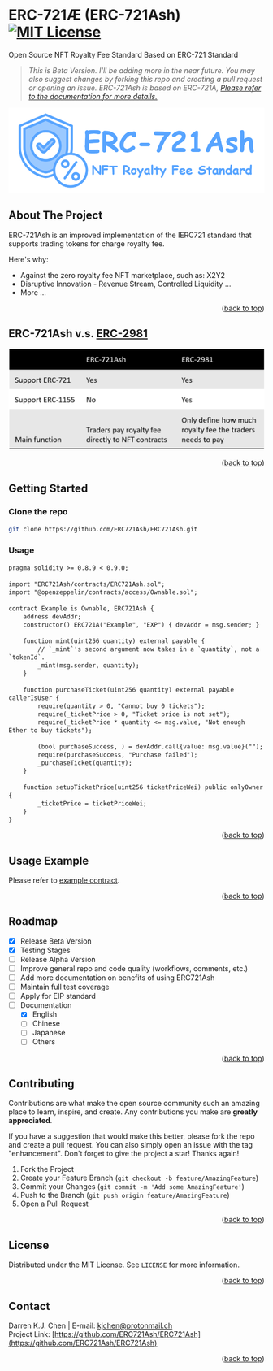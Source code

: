 <!-- PROJECT LOGO -->
<a name="readme-top"></a>
# ERC-721Æ (ERC-721Ash) [![MIT License][license-shield]][license-url]
Open Source NFT Royalty Fee Standard Based on ERC-721 Standard <br />
> _This is Beta Version. I'll be adding more in the near future. You may also suggest changes by forking this repo and creating a pull request or opening an issue. ERC-721Ash is based on ERC-721A, [Please refer to the documentation for more details.](https://chiru-labs.github.io/ERC721A/#/erc721a)_

<div align="center">
  <a href="https://github.com/ERC721Ash/ERC721Ash">
    <img src="imgs/LOGO_D.png" alt="Logo">
  </a>
</div>

<!-- ABOUT THE PROJECT -->
## About The Project

ERC-721Ash is an improved implementation of the IERC721 standard that supports trading tokens for charge royalty fee.

Here's why:
* Against the zero royalty fee NFT marketplace, such as: X2Y2
* Disruptive Innovation - Revenue Stream, Controlled Liquidity ...
* More ...

<p align="right">(<a href="#readme-top">back to top</a>)</p>

## ERC-721Ash v.s. [ERC-2981](https://eips.ethereum.org/EIPS/eip-2981)

<div align="center">
  <a href="https://github.com/ERC721Ash/ERC721Ash">
    <img src="imgs/AshVs2981.png" alt="Logo">
  </a>
</div>

<p align="right">(<a href="#readme-top">back to top</a>)</p>

<!-- GETTING STARTED -->
## Getting Started

### Clone the repo
   ```sh
   git clone https://github.com/ERC721Ash/ERC721Ash.git
   ```

### Usage

```solidity
pragma solidity >= 0.8.9 < 0.9.0;

import "ERC721Ash/contracts/ERC721Ash.sol";
import "@openzeppelin/contracts/access/Ownable.sol";

contract Example is Ownable, ERC721Ash {
    address devAddr;
    constructor() ERC721A("Example", "EXP") { devAddr = msg.sender; }

    function mint(uint256 quantity) external payable {
        // `_mint`'s second argument now takes in a `quantity`, not a `tokenId`.
        _mint(msg.sender, quantity);
    }

    function purchaseTicket(uint256 quantity) external payable callerIsUser {
        require(quantity > 0, "Cannot buy 0 tickets");
        require(_ticketPrice > 0, "Ticket price is not set");
        require(_ticketPrice * quantity <= msg.value, "Not enough Ether to buy tickets");

        (bool purchaseSuccess, ) = devAddr.call{value: msg.value}("");
        require(purchaseSuccess, "Purchase failed");
        _purchaseTicket(quantity);
    }

    function setupTicketPrice(uint256 ticketPriceWei) public onlyOwner {
        _ticketPrice = ticketPriceWei;
    }
}
```

<p align="right">(<a href="#readme-top">back to top</a>)</p>

<!-- USAGE EXAMPLES -->
## Usage Example

Please refer to [example contract](https://github.com/ERC721Ash/ERC721Ash/tree/main/example).

<p align="right">(<a href="#readme-top">back to top</a>)</p>

<!-- ROADMAP -->
## Roadmap

- [x] Release Beta Version
- [x] Testing Stages
- [ ] Release Alpha Version
- [ ] Improve general repo and code quality (workflows, comments, etc.)
- [ ] Add more documentation on benefits of using ERC721Ash
- [ ] Maintain full test coverage
- [ ] Apply for EIP standard
- [ ] Documentation
    - [x] English
    - [ ] Chinese
    - [ ] Japanese
    - [ ] Others

<p align="right">(<a href="#readme-top">back to top</a>)</p>

<!-- CONTRIBUTING -->
## Contributing

Contributions are what make the open source community such an amazing place to learn, inspire, and create. Any contributions you make are **greatly appreciated**.

If you have a suggestion that would make this better, please fork the repo and create a pull request. You can also simply open an issue with the tag "enhancement".
Don't forget to give the project a star! Thanks again!

1. Fork the Project
2. Create your Feature Branch (`git checkout -b feature/AmazingFeature`)
3. Commit your Changes (`git commit -m 'Add some AmazingFeature'`)
4. Push to the Branch (`git push origin feature/AmazingFeature`)
5. Open a Pull Request

<p align="right">(<a href="#readme-top">back to top</a>)</p>



<!-- LICENSE -->
## License

Distributed under the MIT License. See `LICENSE` for more information.

<p align="right">(<a href="#readme-top">back to top</a>)</p>



<!-- CONTACT -->
## Contact

Darren K.J. Chen | 
E-mail: kjchen@protonmail.ch
<br />Project Link: [https://github.com/ERC721Ash/ERC721Ash](https://github.com/ERC721Ash/ERC721Ash)

<p align="right">(<a href="#readme-top">back to top</a>)</p>

<!-- ACKNOWLEDGMENTS -->
<!-- ## Acknowledgments -->

<!-- Use this space to list resources you find helpful and would like to give credit to. I've included a few of my favorites to kick things off!

* [Choose an Open Source License](https://choosealicense.com)
* [GitHub Emoji Cheat Sheet](https://www.webpagefx.com/tools/emoji-cheat-sheet)
* [Malven's Flexbox Cheatsheet](https://flexbox.malven.co/)
* [Malven's Grid Cheatsheet](https://grid.malven.co/)
* [Img Shields](https://shields.io)
* [GitHub Pages](https://pages.github.com)
* [Font Awesome](https://fontawesome.com)
* [React Icons](https://react-icons.github.io/react-icons/search) -->

<!-- <p align="right">(<a href="#readme-top">back to top</a>)</p> -->



<!-- MARKDOWN LINKS & IMAGES -->
<!-- https://www.markdownguide.org/basic-syntax/#reference-style-links -->
[contributors-shield]: https://img.shields.io/github/contributors/othneildrew/Best-README-Template.svg?style=for-the-badge
[contributors-url]: https://github.com/othneildrew/Best-README-Template/graphs/contributors
[forks-shield]: https://img.shields.io/github/forks/othneildrew/Best-README-Template.svg?style=for-the-badge
[forks-url]: https://github.com/othneildrew/Best-README-Template/network/members
[stars-shield]: https://img.shields.io/github/stars/othneildrew/Best-README-Template.svg?style=for-the-badge
[stars-url]: https://github.com/othneildrew/Best-README-Template/stargazers
[issues-shield]: https://img.shields.io/github/issues/othneildrew/Best-README-Template.svg?style=for-the-badge
[issues-url]: https://github.com/othneildrew/Best-README-Template/issues
[license-shield]: https://img.shields.io/github/license/othneildrew/Best-README-Template.svg?style=for-the-badge
[license-url]: https://github.com/othneildrew/Best-README-Template/blob/master/LICENSE.txt
[linkedin-shield]: https://img.shields.io/badge/-LinkedIn-black.svg?style=for-the-badge&logo=linkedin&colorB=555
[linkedin-url]: https://linkedin.com/in/othneildrew
[product-screenshot]: images/screenshot.png
[Next.js]: https://img.shields.io/badge/next.js-000000?style=for-the-badge&logo=nextdotjs&logoColor=white
[Next-url]: https://nextjs.org/
[React.js]: https://img.shields.io/badge/React-20232A?style=for-the-badge&logo=react&logoColor=61DAFB
[React-url]: https://reactjs.org/
[Vue.js]: https://img.shields.io/badge/Vue.js-35495E?style=for-the-badge&logo=vuedotjs&logoColor=4FC08D
[Vue-url]: https://vuejs.org/
[Angular.io]: https://img.shields.io/badge/Angular-DD0031?style=for-the-badge&logo=angular&logoColor=white
[Angular-url]: https://angular.io/
[Svelte.dev]: https://img.shields.io/badge/Svelte-4A4A55?style=for-the-badge&logo=svelte&logoColor=FF3E00
[Svelte-url]: https://svelte.dev/
[Laravel.com]: https://img.shields.io/badge/Laravel-FF2D20?style=for-the-badge&logo=laravel&logoColor=white
[Laravel-url]: https://laravel.com
[Bootstrap.com]: https://img.shields.io/badge/Bootstrap-563D7C?style=for-the-badge&logo=bootstrap&logoColor=white
[Bootstrap-url]: https://getbootstrap.com
[JQuery.com]: https://img.shields.io/badge/jQuery-0769AD?style=for-the-badge&logo=jquery&logoColor=white
[JQuery-url]: https://jquery.com 
